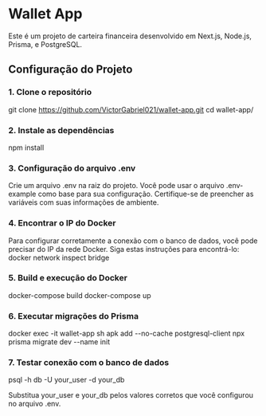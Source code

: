 # Wallet App

Este é um projeto de carteira financeira desenvolvido em Next.js, Node.js, Prisma, e PostgreSQL.

## Configuração do Projeto

### 1. Clone o repositório
git clone https://github.com/VictorGabriel021/wallet-app.git
cd wallet-app/

### 2. Instale as dependências
npm install

### 3. Configuração do arquivo .env
Crie um arquivo .env na raiz do projeto. Você pode usar o arquivo .env-example como base para sua configuração. Certifique-se de preencher as variáveis com suas informações de ambiente.

### 4. Encontrar o IP do Docker
Para configurar corretamente a conexão com o banco de dados, você pode precisar do IP da rede Docker. Siga estas instruções para encontrá-lo:
docker network inspect bridge

### 5. Build e execução do Docker
docker-compose build
docker-compose up

### 6. Executar migrações do Prisma
docker exec -it wallet-app sh
apk add --no-cache postgresql-client
npx prisma migrate dev --name init

### 7. Testar conexão com o banco de dados
psql -h db -U your_user -d your_db

Substitua your_user e your_db pelos valores corretos que você configurou no arquivo .env.

